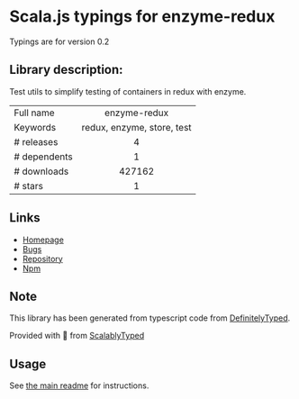 
# Scala.js typings for enzyme-redux

Typings are for version 0.2

## Library description:
Test utils to simplify testing of containers in redux with enzyme.

|                    |                 |
| ------------------ | :-------------: |
| Full name          | enzyme-redux |
| Keywords           | redux, enzyme, store, test |
| # releases         | 4 |
| # dependents       | 1 |
| # downloads        | 427162 |
| # stars            | 1 |

## Links
- [Homepage](https://github.com/Knegusen/enzyme-redux#readme)
- [Bugs](https://github.com/Knegusen/enzyme-redux/issues)
- [Repository](https://github.com/Knegusen/enzyme-redux)
- [Npm](https://www.npmjs.com/package/enzyme-redux)
    


## Note
This library has been generated from typescript code from [DefinitelyTyped](https://definitelytyped.org).

Provided with :purple_heart: from [ScalablyTyped](https://github.com/oyvindberg/ScalablyTyped)

## Usage
See [the main readme](../../readme.md) for instructions.


